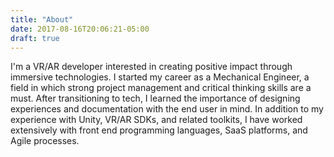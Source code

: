 ```yaml
---
title: "About"
date: 2017-08-16T20:06:21-05:00
draft: true
---
```


I'm a VR/AR developer interested in creating positive impact through immersive technologies. I started my career as a Mechanical Engineer, a field in which strong project management and critical thinking skills are a must. After transitioning to tech, I learned the importance of designing experiences and documentation with the end user in mind. In addition to my experience with Unity, VR/AR SDKs, and related toolkits, I have worked extensively with front end programming languages, SaaS platforms, and Agile processes.